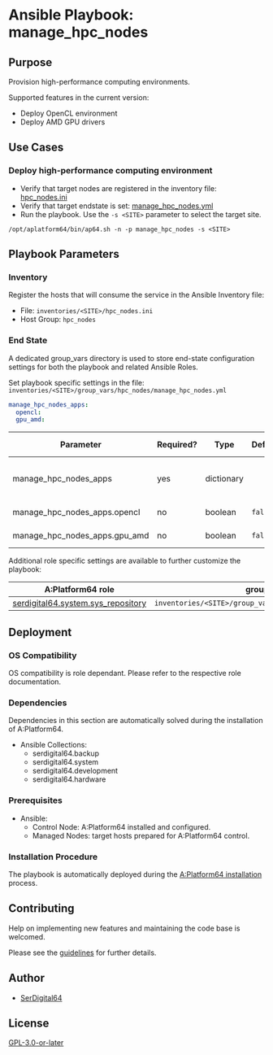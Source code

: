 # Ansible Playbook: manage_hpc_nodes

## Purpose

Provision high-performance computing environments.

Supported features in the current version:

- Deploy OpenCL environment
- Deploy AMD GPU drivers

## Use Cases

### Deploy high-performance computing environment

- Verify that target nodes are registered in the inventory file: [hpc_nodes.ini](#inventory)
- Verify that target endstate is set: [manage_hpc_nodes.yml](#end-state)
- Run the playbook. Use the `-s <SITE>` parameter to select the target site.

```shell
/opt/aplatform64/bin/ap64.sh -n -p manage_hpc_nodes -s <SITE>
```

## Playbook Parameters

### Inventory

Register the hosts that will consume the service in the Ansible Inventory file:

- File: `inventories/<SITE>/hpc_nodes.ini`
- Host Group: `hpc_nodes`

### End State

A dedicated group_vars directory is used to store end-state configuration settings for both the playbook and related Ansible Roles.

Set playbook specific settings in the file: `inventories/<SITE>/group_vars/hpc_nodes/manage_hpc_nodes.yml`

```yaml
manage_hpc_nodes_apps:
  opencl:
  gpu_amd:
```

| Parameter                     | Required? | Type       | Default | Purpose / Value                           |
| ----------------------------- | --------- | ---------- | ------- | ----------------------------------------- |
| manage_hpc_nodes_apps         | yes       | dictionary |         | Define what applications will be deployed |
| manage_hpc_nodes_apps.opencl  | no        | boolean    | `false` | Deploy the application?                   |
| manage_hpc_nodes_apps.gpu_amd | no        | boolean    | `false` | Deploy the application?                   |

Additional role specific settings are available to further customize the playbook:

| A:Platform64 role                                                                | group_vars file                                              |
| -------------------------------------------------------------------------------- | ------------------------------------------------------------ |
| [serdigital64.system.sys_repository](../roles/sys_repository.md#role-parameters) | `inventories/<SITE>/group_vars/hpc_nodes/sys_repository.yml` |

## Deployment

### OS Compatibility

OS compatibility is role dependant. Please refer to the respective role documentation.

### Dependencies

Dependencies in this section are automatically solved during the installation of A:Platform64.

- Ansible Collections:
  - serdigital64.backup
  - serdigital64.system
  - serdigital64.development
  - serdigital64.hardware

### Prerequisites

- Ansible:
  - Control Node: A:Platform64 installed and configured.
  - Managed Nodes: target hosts prepared for A:Platform64 control.

### Installation Procedure

The playbook is automatically deployed during the [A:Platform64 installation](../index.md#installation) process.

## Contributing

Help on implementing new features and maintaining the code base is welcomed.

Please see the [guidelines](https://aplatform64.readthedocs.io/en/latest/CONTRIBUTING) for further details.

## Author

- [SerDigital64](https://serdigital64.github.io/)

## License

[GPL-3.0-or-later](https://www.gnu.org/licenses/gpl-3.0.txt)
